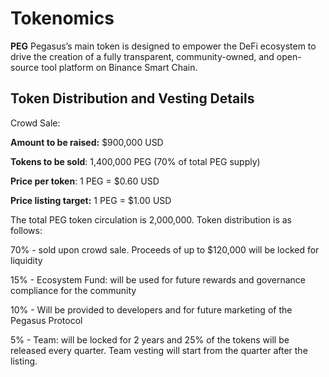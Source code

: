 # Tokenomics

**PEG** Pegasus’s main token is designed to empower the DeFi ecosystem to drive the creation of a fully transparent, community-owned, and open-source tool platform on Binance Smart Chain.

## **Token Distribution and Vesting Details** <a id="token-distribution-and-vesting-details"></a>

Crowd Sale:

**Amount to be raised:** $900,000 USD

**Tokens to be sold**: 1,400,000 PEG \(70% of total PEG supply\)

**Price per token**: 1 PEG = $0.60 USD

**Price listing target:** 1 PEG = $1.00 USD



The total PEG token circulation is 2,000,000. Token distribution is as follows:

70% - sold upon crowd sale. Proceeds of up to $120,000 will be locked for liquidity

15% - Ecosystem Fund: will be used for future rewards and governance compliance for the community

10% - Will be provided to developers and for future marketing of the Pegasus Protocol

5% - Team: will be locked for 2 years and 25% of the tokens will be released every quarter. Team vesting will start from the quarter after the listing.

